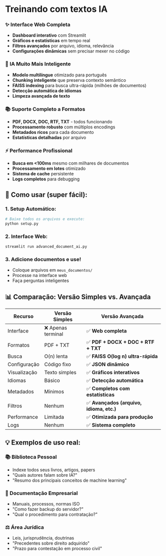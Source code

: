 # Treinando com textos IA 


### ✨ **Interface Web Completa**
- **Dashboard interativo** com Streamlit
- **Gráficos e estatísticas** em tempo real
- **Filtros avançados** por arquivo, idioma, relevância
- **Configurações dinâmicas** sem precisar mexer no código

### 🧠 **IA Muito Mais Inteligente**
- **Modelo multilíngue** otimizado para português
- **Chunking inteligente** que preserva contexto semântico
- **FAISS indexing** para busca ultra-rápida (milhões de documentos)
- **Detecção automática de idiomas**
- **Limpeza avançada de texto**

### 📚 **Suporte Completo a Formatos**
- **PDF, DOCX, DOC, RTF, TXT** - todos funcionando
- **Processamento robusto** com múltiplos encodings
- **Metadados ricos** para cada documento
- **Estatísticas detalhadas** por arquivo

### ⚡ **Performance Profissional**
- **Busca em <100ms** mesmo com milhares de documentos
- **Processamento em lotes** otimizado
- **Sistema de cache** persistente
- **Logs completos** para debugging

## 🎯 **Como usar (super fácil):**

### **1. Setup Automático:**
```bash
# Baixe todos os arquivos e execute:
python setup.py
```

### **2. Interface Web:**
```bash
streamlit run advanced_document_ai.py
```

### **3. Adicione documentos e use!**
- Coloque arquivos em `meus_documentos/`
- Processe na interface web
- Faça perguntas inteligentes

## 📊 **Comparação: Versão Simples vs. Avançada**

| Recurso | Versão Simples | **Versão Avançada** |
|---------|----------------|-------------------|
| Interface | ❌ Apenas terminal | ✅ **Web completa** |
| Formatos | PDF + TXT | ✅ **PDF + DOCX + DOC + RTF + TXT** |
| Busca | O(n) lenta | ✅ **FAISS O(log n) ultra-rápida** |
| Configuração | Código fixo | ✅ **JSON dinâmico** |
| Visualização | Texto simples | ✅ **Gráficos interativos** |
| Idiomas | Básico | ✅ **Detecção automática** |
| Metadados | Mínimos | ✅ **Completos com estatísticas** |
| Filtros | Nenhum | ✅ **Avançados (arquivo, idioma, etc.)** |
| Performance | Limitada | ✅ **Otimizada para produção** |
| Logs | Nenhum | ✅ **Sistema completo** |

## 💡 **Exemplos de uso real:**

### **📚 Biblioteca Pessoal**
- Indexe todos seus livros, artigos, papers
- "Quais autores falam sobre IA?"
- "Resumo dos principais conceitos de machine learning"

### **💼 Documentação Empresarial**
- Manuais, processos, normas ISO
- "Como fazer backup do servidor?"
- "Qual o procedimento para contratação?"

### **⚖️ Área Jurídica**
- Leis, jurisprudência, doutrinas
- "Precedentes sobre direito adquirido"
- "Prazo para contestação em processo civil"


